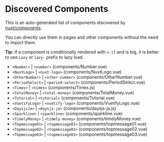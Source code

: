 # Discovered Components

This is an auto-generated list of components discovered by [nuxt/components](https://github.com/nuxt/components).

You can directly use them in pages and other components without the need to import them.

**Tip:** If a component is conditionally rendered with `v-if` and is big, it is better to use `Lazy` or `lazy-` prefix to lazy load.

- `<Number>` | `<number>` (components/Number.vue)
- `<NuxtLogo>` | `<nuxt-logo>` (components/NuxtLogo.vue)
- `<OtherNumber>` | `<other-number>` (components/OtherNumber.vue)
- `<PeriodSelect>` | `<period-select>` (components/PeriodSelect.vue)
- `<Times>` | `<times>` (components/Times.js)
- `<TotalMoney>` | `<total-money>` (components/TotalMoney.vue)
- `<Tutorial>` | `<tutorial>` (components/Tutorial.vue)
- `<VuetifyLogo>` | `<vuetify-logo>` (components/VuetifyLogo.vue)
- `<DaysjsJa>` | `<daysjs-ja>` (components/daysjs-ja.js)
- `<Sparkline>` | `<sparkline>` (components/sparkline.vue)
- `<TimelyMoney>` | `<timely-money>` (components/timelyMoney.vue)
- `<Topmessage01>` | `<topmessage01>` (components/topmessage01.vue)
- `<Topmessage02>` | `<topmessage02>` (components/topmessage02.vue)
- `<Topmessage03>` | `<topmessage03>` (components/topmessage03.vue)
